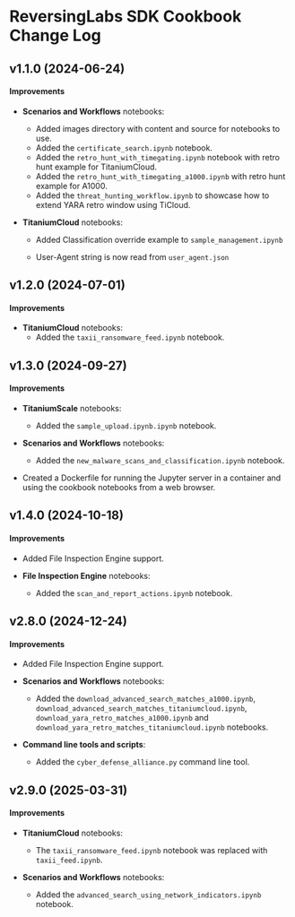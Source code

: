 ReversingLabs SDK Cookbook Change Log
=========

v1.1.0 (2024-06-24)
-------------------

#### Improvements

- **Scenarios and Workflows** notebooks:
  - Added images directory with content and source for notebooks to use.
  - Added the `certificate_search.ipynb` notebook.
  - Added the `retro_hunt_with_timegating.ipynb` notebook with retro hunt example for TitaniumCloud.
  - Added the `retro_hunt_with_timegating_a1000.ipynb` with retro hunt example for A1000.
  - Added the `threat_hunting_workflow.ipynb` to showcase how to extend YARA retro window using TiCloud.

- **TitaniumCloud** notebooks:
  - Added Classification override example to `sample_management.ipynb`


  - User-Agent string is now read from `user_agent.json`


v1.2.0 (2024-07-01)
-------------------

#### Improvements

- **TitaniumCloud** notebooks:
  - Added the `taxii_ransomware_feed.ipynb` notebook.


v1.3.0 (2024-09-27)
-------------------

#### Improvements

- **TitaniumScale** notebooks:
  - Added the `sample_upload.ipynb.ipynb` notebook.
  
- **Scenarios and Workflows** notebooks:
  - Added the `new_malware_scans_and_classification.ipynb` notebook.

- Created a Dockerfile for running the Jupyter server in a container and using the cookbook notebooks from a web browser.


v1.4.0 (2024-10-18)
-------------------

#### Improvements
- Added File Inspection Engine support.

- **File Inspection Engine** notebooks:
  - Added the `scan_and_report_actions.ipynb` notebook.


v2.8.0 (2024-12-24)
-------------------

#### Improvements
- Added File Inspection Engine support.

- **Scenarios and Workflows** notebooks:
  - Added the `download_advanced_search_matches_a1000.ipynb`, `download_advanced_search_matches_titaniumcloud.ipynb`, `download_yara_retro_matches_a1000.ipynb` and `download_yara_retro_matches_titaniumcloud.ipynb` notebooks.

- **Command line tools and scripts**:
  - Added the `cyber_defense_alliance.py` command line tool.


v2.9.0 (2025-03-31)
-------------------

#### Improvements
- **TitaniumCloud** notebooks:
  - The `taxii_ransomware_feed.ipynb` notebook was replaced with `taxii_feed.ipynb`.

- **Scenarios and Workflows** notebooks:
  - Added the `advanced_search_using_network_indicators.ipynb` notebook.